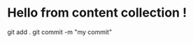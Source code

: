 # Hello from content collection !

<action-pill sign="$postgres">git add .</action-pill>
<action-pill>git commit -m "my commit"</action-pill>
